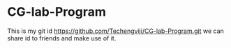# CG-lab-Program
This is my git id https://github.com/Techengviji/CG-lab-Program.git
we can share id to friends and make use of it.
